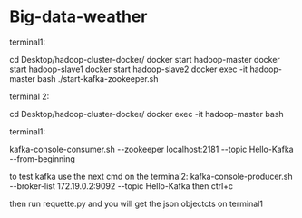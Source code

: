 # Big-data-weather
terminal1:

cd Desktop/hadoop-cluster-docker/
docker start hadoop-master
docker start hadoop-slave1
docker start hadoop-slave2
docker exec -it hadoop-master bash
./start-kafka-zookeeper.sh 

terminal 2:

cd Desktop/hadoop-cluster-docker/
docker exec -it hadoop-master bash

terminal1:

kafka-console-consumer.sh --zookeeper localhost:2181 --topic Hello-Kafka --from-beginning

to test kafka use the next cmd on the terminal2:
kafka-console-producer.sh --broker-list 172.19.0.2:9092 --topic Hello-Kafka
then ctrl+c 

then run requette.py and you will get the json objectcts on terminal1


